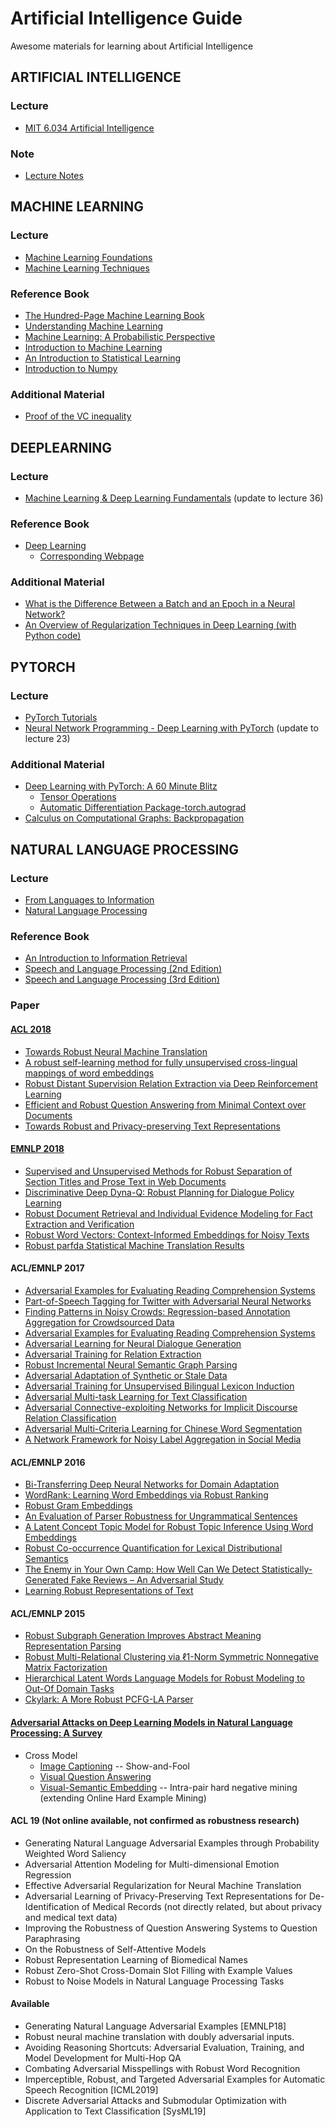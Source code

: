 # Artificial Intelligence Guide
Awesome materials for learning about Artificial Intelligence

## ARTIFICIAL INTELLIGENCE
### Lecture
* [MIT 6.034 Artificial Intelligence](https://ocw.mit.edu/courses/electrical-engineering-and-computer-science/6-034-artificial-intelligence-fall-2010/)
### Note
* [Lecture Notes](Notes/Artificial_Intelligence_Lecture_Notes.pdf)

## MACHINE LEARNING
### Lecture
* [Machine Learning Foundations](https://www.youtube.com/watch?v=nQvpFSMPhr0&list=PLXVfgk9fNX2I7tB6oIINGBmW50rrmFTqf)
* [Machine Learning Techniques](https://www.youtube.com/watch?v=A-GxGCCAIrg&list=PLXVfgk9fNX2IQOYPmqjqWsNUFl2kpk1U2)
### Reference Book
* [The Hundred-Page Machine Learning Book](Material/ML/The_Hundred_Page_Machine_Learning_Book.pdf)
* [Understanding Machine Learning](Material/ML/Understanding_Machine_Learning.pdf)
* [Machine Learning: A Probabilistic Perspective](Material/ML/Machine_Learning_A_Probabilistic_Perspective.pdf)
* [Introduction to Machine Learning](Material/ML/Introduction_to_Machine_Learning.pdf)
* [An Introduction to Statistical Learning](Material/ML/An_Introduction_to_Statistical_Learning.pdf)
* [Introduction to Numpy](Material/ML/Introduction_to_Numpy.pdf)
### Additional Material 
* [Proof of the VC inequality](https://www.csie.ntu.edu.tw/~htlin/course/ml08fall/doc/vc_proof.pdf)

## DEEPLEARNING
### Lecture
* [Machine Learning & Deep Learning Fundamentals](http://deeplizard.com/learn/playlist/PLZbbT5o_s2xq7LwI2y8_QtvuXZedL6tQU) (update to lecture 36)
### Reference Book
* [Deep Learning](Material/DL/Deep_Learning.pdf)
  * [Corresponding Webpage](http://www.deeplearningbook.org/)
### Additional Material 
* [What is the Difference Between a Batch and an Epoch in a Neural Network?](https://machinelearningmastery.com/difference-between-a-batch-and-an-epoch/)
* [An Overview of Regularization Techniques in Deep Learning (with Python code)](https://www.analyticsvidhya.com/blog/2018/04/fundamentals-deep-learning-regularization-techniques/)

## PYTORCH
### Lecture
* [PyTorch Tutorials](https://pytorch.org/tutorials/)
* [Neural Network Programming - Deep Learning with PyTorch](http://deeplizard.com/learn/playlist/PLZbbT5o_s2xrfNyHZsM6ufI0iZENK9xgG) (update to lecture 23)
### Additional Material 
* [Deep Learning with PyTorch: A 60 Minute Blitz](https://pytorch.org/tutorials/beginner/deep_learning_60min_blitz.html)
  * [Tensor Operations](https://pytorch.org/docs/stable/torch.html)
  * [Automatic Differentiation Package-torch.autograd](https://pytorch.org/docs/stable/autograd.html#module-torch.autograd)
* [Calculus on Computational Graphs: Backpropagation](http://colah.github.io/posts/2015-08-Backprop/)

## NATURAL LANGUAGE PROCESSING
### Lecture
* [From Languages to Information](https://www.youtube.com/channel/UC_48v322owNVtORXuMeRmpA)
* [Natural Language Processing](https://www.youtube.com/watch?v=3Dt_yh1mf_U&list=PLQiyVNMpDLKnZYBTUOlSI9mi9wAErFtFm)
### Reference Book
* [An Introduction to Information Retrieval](Material/NLP/An_Introduction_to_Information_Retrieval.pdf)
* [Speech and Language Processing (2nd Edition)](Material/NLP/Speech_and_Language_Processing_2nd_Edition.pdf)
* [Speech and Language Processing (3rd Edition)](Material/NLP/Speech_and_Language_Processing_3rd_Edition.pdf)
### Paper
#### [ACL 2018](https://acl2018.org/programme/papers/)
 * [Towards Robust Neural Machine Translation](https://www.aclweb.org/anthology/P18-1163)
 * [A robust self-learning method for fully unsupervised cross-lingual mappings of word embeddings](https://aclweb.org/anthology/P18-1073)
 * [Robust Distant Supervision Relation Extraction via Deep Reinforcement Learning](https://www.aclweb.org/anthology/P18-1199)
 * [Efficient and Robust Question Answering from Minimal Context over Documents](https://aclweb.org/anthology/P18-1160)
 * [Towards Robust and Privacy-preserving Text Representations](https://aclweb.org/anthology/P18-2005)
 #### [EMNLP 2018](https://aclweb.org/anthology/events/emnlp-2018/#d18-2)
 * [Supervised and Unsupervised Methods for Robust Separation of Section Titles and Prose Text in Web Documents](https://www.aclweb.org/anthology/D18-1099)
 * [Discriminative Deep Dyna-Q: Robust Planning for Dialogue Policy Learning](https://www.aclweb.org/anthology/D18-1416)
 * [Robust Document Retrieval and Individual Evidence Modeling for Fact Extraction and Verification](https://www.aclweb.org/anthology/W18-5521)
 * [Robust Word Vectors: Context-Informed Embeddings for Noisy Texts](https://www.aclweb.org/anthology/W18-6108)
 * [Robust parfda Statistical Machine Translation Results](https://www.aclweb.org/anthology/W18-6405) 
 #### ACL/EMNLP 2017
 * [Adversarial Examples for Evaluating Reading Comprehension Systems](https://www.aclweb.org/anthology/D17-1215)
 * [Part-of-Speech Tagging for Twitter with Adversarial Neural Networks](https://www.aclweb.org/anthology/D17-1256)
 * [Finding Patterns in Noisy Crowds: Regression-based Annotation Aggregation for Crowdsourced Data](https://www.aclweb.org/anthology/D17-1204)
 * [Adversarial Examples for Evaluating Reading Comprehension Systems](https://www.aclweb.org/anthology/D17-1230)
 * [Adversarial Learning for Neural Dialogue Generation](https://www.aclweb.org/anthology/D17-1215)
 * [Adversarial Training for Relation Extraction](https://www.aclweb.org/anthology/D17-1187)
 * [Robust Incremental Neural Semantic Graph Parsing](https://www.aclweb.org/anthology/P17-1112)
 * [Adversarial Adaptation of Synthetic or Stale Data](https://www.aclweb.org/anthology/P17-1119)
 * [Adversarial Training for Unsupervised Bilingual Lexicon Induction](https://www.aclweb.org/anthology/P17-1179)
 * [Adversarial Multi-task Learning for Text Classification](https://www.aclweb.org/anthology/P17-1001)
 * [Adversarial Connective-exploiting Networks for Implicit Discourse Relation Classification](https://www.aclweb.org/anthology/P17-1093)
 * [Adversarial Multi-Criteria Learning for Chinese Word Segmentation](https://www.aclweb.org/anthology/P17-1110)
 * [A Network Framework for Noisy Label Aggregation in Social Media](https://www.aclweb.org/anthology/P17-2077)
 #### ACL/EMNLP 2016
 * [Bi-Transferring Deep Neural Networks for Domain Adaptation](https://www.aclweb.org/anthology/P16-1031)
 * [WordRank: Learning Word Embeddings via Robust Ranking](https://www.aclweb.org/anthology/D16-1063)
 * [Robust Gram Embeddings](https://www.aclweb.org/anthology/D16-1113) 
 * [An Evaluation of Parser Robustness for Ungrammatical Sentences](https://www.aclweb.org/anthology/D16-1207) 
 * [A Latent Concept Topic Model for Robust Topic Inference Using Word Embeddings](https://www.aclweb.org/anthology/P16-2062) 
 * [Robust Co-occurrence Quantification for Lexical Distributional Semantics](https://www.aclweb.org/anthology/P16-3009) 
 * [The Enemy in Your Own Camp: How Well Can We Detect Statistically-Generated Fake Reviews – An Adversarial Study](https://www.aclweb.org/anthology/P16-2057)
 * [Learning Robust Representations of Text](https://www.aclweb.org/anthology/D16-1182)
 #### ACL/EMNLP 2015
 * [Robust Subgraph Generation Improves Abstract Meaning Representation Parsing](https://www.aclweb.org/anthology/P15-1095)
 * [Robust Multi-Relational Clustering via ℓ1-Norm Symmetric Nonnegative Matrix Factorization](https://www.aclweb.org/anthology/P15-2065)
 * [Hierarchical Latent Words Language Models for Robust Modeling to Out-Of Domain Tasks](https://www.aclweb.org/anthology/D15-1217)
 * [Ckylark: A More Robust PCFG-LA Parser](https://www.aclweb.org/anthology/N15-3009)
 #### [Adversarial Attacks on Deep Learning Models in Natural Language Processing: A Survey](https://arxiv.org/pdf/1901.06796.pdf)
 * Cross Model
   * [Image Captioning](https://arxiv.org/pdf/1712.02051.pdf) -- Show-and-Fool
   * [Visual Question Answering](https://arxiv.org/pdf/1709.08693.pdf)
   * [Visual-Semantic Embedding](https://arxiv.org/pdf/1806.10348.pdf) -- Intra-pair hard negative mining (extending Online Hard Example Mining)
 
 #### ACL 19 (Not online available, not confirmed as robustness research)
 * Generating Natural Language Adversarial Examples through Probability Weighted Word Saliency
 * Adversarial Attention Modeling for Multi-dimensional Emotion Regression
 * Effective Adversarial Regularization for Neural Machine Translation
 * Adversarial Learning of Privacy-Preserving Text Representations for De-Identification of Medical Records (not directly related, but about privacy and medical text data)
 * Improving the Robustness of Question Answering Systems to Question Paraphrasing
 * On the Robustness of Self-Attentive Models
 * Robust Representation Learning of Biomedical Names
 * Robust Zero-Shot Cross-Domain Slot Filling with Example Values
 * Robust to Noise Models in Natural Language Processing Tasks
 #### Available
 * Generating Natural Language Adversarial Examples [EMNLP18]
 * Robust neural machine translation with doubly adversarial inputs.
 * Avoiding Reasoning Shortcuts: Adversarial Evaluation, Training, and Model Development for Multi-Hop QA
 * Combating Adversarial Misspellings with Robust Word Recognition
 * Imperceptible, Robust, and Targeted Adversarial Examples for Automatic Speech Recognition [ICML2019]
 * Discrete Adversarial Attacks and Submodular Optimization with Application to Text Classification [SysML19]
